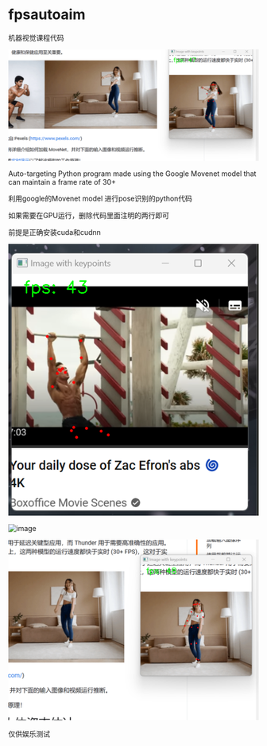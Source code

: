 # fpsautoaim
机器视觉课程代码

![image](https://github.com/oceanzhang2014/fpsautoaim/blob/master/fig/%E5%B1%8F%E5%B9%95%E6%88%AA%E5%9B%BE%202023-04-03%20183320.png)


Auto-targeting Python program made using the Google Movenet model that can maintain a frame rate of 30+





利用google的Movenet model 进行pose识别的python代码

如果需要在GPU运行，删除代码里面注明的两行即可

前提是正确安装cuda和cudnn

![image](https://github.com/oceanzhang2014/fpsautoaim/blob/master/fig/%E5%B1%8F%E5%B9%95%E6%88%AA%E5%9B%BE%202023-04-03%20183250.png)

![image](https://github.com/oceanzhang2014/fpsautoaim/blob/master/fig/posecs1.gif)

![image](https://github.com/oceanzhang2014/fpsautoaim/blob/master/fig/%E5%B1%8F%E5%B9%95%E6%88%AA%E5%9B%BE%202023-04-03%20183334.png)


仅供娱乐测试

